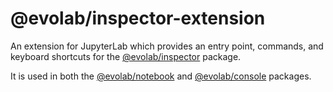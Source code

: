 # @evolab/inspector-extension

An extension for JupyterLab which provides an entry point, commands, and keyboard shortcuts for the [@evolab/inspector](../inspector) package.

It is used in both the [@evolab/notebook](../notebook) and [@evolab/console](../console) packages.
